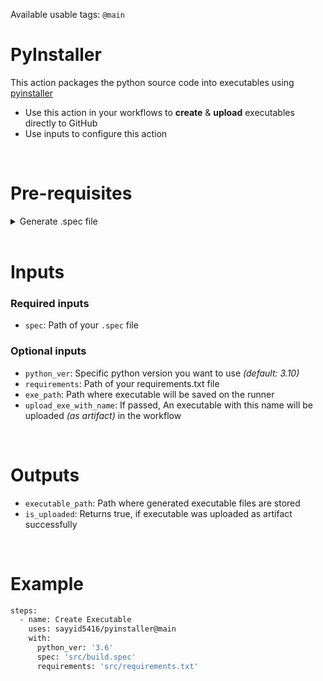 Available usable tags: `@main`

# PyInstaller
This action packages the python source code into executables using [pyinstaller](https://pyinstaller.org)
  - Use this action in your workflows to **create** & **upload** executables directly to GitHub
  - Use inputs to configure this action


<br>


# Pre-requisites

  <details>
  <summary>Generate .spec file</summary>

  - Clone your repository to your PC
  - Install pyinstaller: `pip install pyinstaller`
  - Run pyinstaller to generate `.spec` file: `pyinstaller <appname>.py`
  - Modify `.spec` file according to your needs
  - Push that `.spec` file to your repo
  </details>


<br>


# Inputs

  ### Required inputs
  - `spec`: Path of your `.spec` file

  ### Optional inputs
  - `python_ver`: Specific python version you want to use _(default: 3.10)_
  - `requirements`: Path of your requirements.txt file
  - `exe_path`: Path where executable will be saved on the runner
  - `upload_exe_with_name`: If passed, An executable with this name will be uploaded _(as artifact)_ in the workflow


<br>


# Outputs
  - `executable_path`: Path where generated executable files are stored
  - `is_uploaded`: Returns true, if executable was uploaded as artifact successfully


<br>


# Example

```bash
steps:
  - name: Create Executable
    uses: sayyid5416/pyinstaller@main
    with:
      python_ver: '3.6'
      spec: 'src/build.spec'
      requirements: 'src/requirements.txt'
```